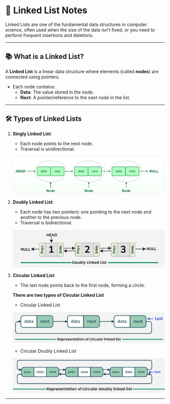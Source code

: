 # 📒 **Linked List Notes**  

Linked Lists are one of the fundamental data structures in computer science, often used when the size of the data isn't fixed, or you need to perform frequent insertions and deletions.

---

## 📚 **What is a Linked List?**
A **Linked List** is a linear data structure where elements (called **nodes**) are connected using pointers.  
- Each node contains:
  - **Data**: The value stored in the node.
  - **Next**: A pointer/reference to the next node in the list.

---

## 🛠 **Types of Linked Lists**
1. **Singly Linked List**:  
   - Each node points to the next node.
   - Traversal is unidirectional.

   ![Singly Linked List](Images\singlyLinkedList.png)

2. **Doubly Linked List**:  
   - Each node has two pointers: one pointing to the next node and another to the previous node.
   - Traversal is bidirectional.
   
   ![Doubly Linked List](Images\doublyLinkedList.png)

3. **Circular Linked List**:  
   - The last node points back to the first node, forming a circle.

   **There are two types of Circular Linked List**
   - Circular Linked List
   
   ![Circular Linked List](Images\ciruclarLinkedList.png)

   - Circular Doubly Linked List

   ![Circular Linked List](Images\circularDoublyLinkedList.png)


---

